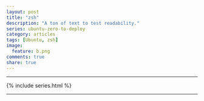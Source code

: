 ```yaml
---
layout: post
title: "zsh"
description: "A ton of text to test readability."
series: ubuntu-zero-to-deploy
category: articles
tags: [Ubuntu, zsh]
image:
  feature: b.png
comments: true
share: true
---
```

***
{% include series.html %}
***

